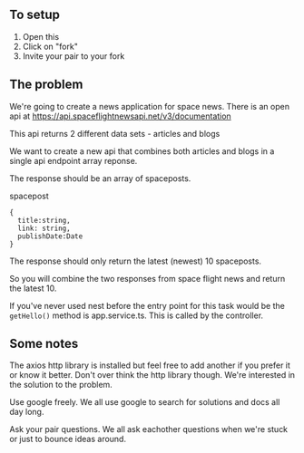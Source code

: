 ## To setup

1. Open this
1. Click on "fork"
1. Invite your pair to your fork

## The problem

We're going to create a news application for space news. There is an open api at https://api.spaceflightnewsapi.net/v3/documentation

This api returns 2 different data sets - articles and blogs

We want to create a new api that combines both articles and blogs in a single api endpoint array reponse.

The response should be an array of spaceposts.

spacepost

```
{
  title:string,
  link: string,
  publishDate:Date
}
```

The response should only return the latest (newest) 10 spaceposts.

So you will combine the two responses from space flight news and return the latest 10.

If you've never used nest before the entry point for this task would be the `getHello()` method is app.service.ts. This is called by the controller.

## Some notes

The axios http library is installed but feel free to add another if you prefer it or know it better. Don't over think the http library though. We're interested in the solution to the problem.

Use google freely. We all use google to search for solutions and docs all day long.

Ask your pair questions. We all ask eachother questions when we're stuck or just to bounce ideas around.
